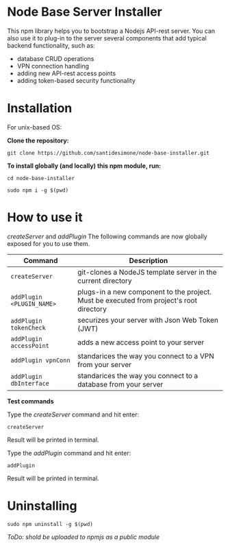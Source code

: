 # Node Base Server Installer

This npm library helps you to bootstrap a Nodejs API-rest server.
You can also use it to plug-in to the server several components that add typical backend functionality, such as: 

- database CRUD operations
- VPN connection handling
- adding new API-rest access points
- adding token-based security functionality


# Installation

For unix-based OS:


**Clone the repository:**

```
git clone https://github.com/santidesimone/node-base-installer.git
```

**To install globally (and locally) this npm module, run:**

```
cd node-base-installer
```

```
sudo npm i -g $(pwd)
```

# How to use it

*createServer* and  *addPlugin*  The following commands are now globally exposed for you to use them.

| Command | Description |
| --- | --- |
| `createServer` | git-clones a NodeJS template server in the current directory |
| `addPlugin <PLUGIN_NAME>`     | plugs-in a new component to the project. Must be executed from project's root directory |
| `addPlugin tokenCheck`    | securizes your server with Json Web Token (JWT) |
| `addPlugin accessPoint`    | adds a new access point to your server |
| `addPlugin vpnConn`    | standarices the way you connect to a VPN from your server |
| `addPlugin dbInterface`    | standarices the way you connect to a database from your server |



**Test commands**

Type the *createServer* command and hit enter:
``` 
createServer
```
Result will be printed in terminal.

Type the *addPlugin* command and hit enter:
```
addPlugin 
```
Result will be printed in terminal.

# Uninstalling

```
sudo npm uninstall -g $(pwd)
```

_ToDo: shold be uploaded to npmjs as a public module_
